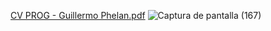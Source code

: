 [CV PROG - Guillermo Phelan.pdf](https://github.com/user-attachments/files/17295471/CV.PROG.-.Guillermo.Phelan.pdf)
![Captura de pantalla (167)](https://github.com/user-attachments/assets/23ce0c87-0985-400b-bf1d-295b82430059)
